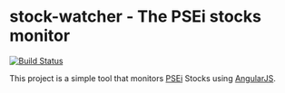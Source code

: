 # stock-watcher - The PSEi stocks monitor

[![Build Status](https://travis-ci.org/reyphilipregis/stock-watcher.svg?branch=dev)](https://travis-ci.org/reyphilipregis/stock-watcher)

This project is a simple tool that monitors [PSEi](http://www.pse.com.ph/) Stocks using [AngularJS](https://angularjs.org/).
